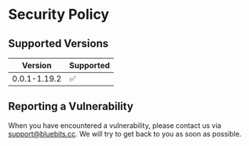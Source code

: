 # Security Policy

## Supported Versions

| Version        | Supported          |
| -------------- | ------------------ |
| 0.0.1-1.19.2   | :white_check_mark: |

## Reporting a Vulnerability

When you have encountered a vulnerability, please contact us via support@bluebits.cc.
We will try to get back to you as soon as possible.
